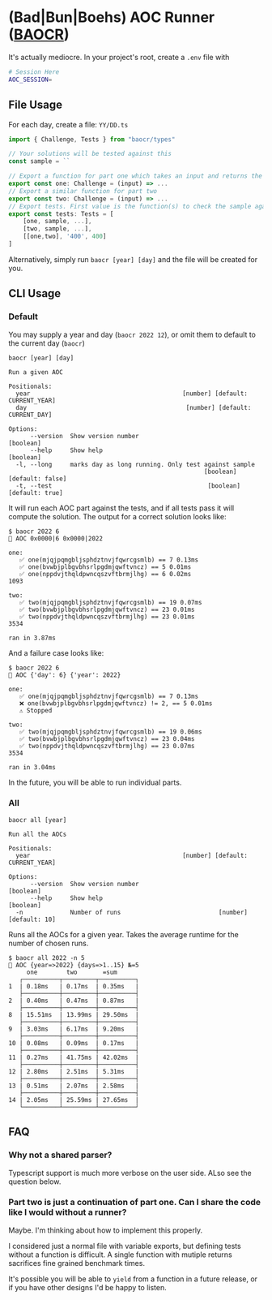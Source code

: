 # (Bad|Bun|Boehs) AOC Runner ([BAOCR](https://www.npmjs.com/package/baocr))

It's actually mediocre. In your project's root, create a `.env` file with

```bash
# Session Here
AOC_SESSION=
```

## File Usage

For each day, create a file: `YY/DD.ts`

```ts
import { Challenge, Tests } from "baocr/types"

// Your solutions will be tested against this
const sample = ``

// Export a function for part one which takes an input and returns the solution
export const one: Challenge = (input) => ...
// Export a similar function for part two
export const two: Challenge = (input) => ...
// Export tests. First value is the function(s) to check the sample against, the second value is the sample, and the third value is the expected result
export const tests: Tests = [
    [one, sample, ...],
    [two, sample, ...],
    [[one,two], '400', 400]
]
```

Alternatively, simply run `baocr [year] [day]` and the file will be created for you.

## CLI Usage

### Default

You may supply a year and day (`baocr 2022 12`), or omit them to default to the current day (`baocr`)

```
baocr [year] [day]

Run a given AOC

Positionals:
  year                                          [number] [default: CURRENT_YEAR]
  day                                            [number] [default: CURRENT_DAY]

Options:
      --version  Show version number                                   [boolean]
      --help     Show help                                             [boolean]
  -l, --long     marks day as long running. Only test against sample
                                                      [boolean] [default: false]
  -t, --test                                           [boolean] [default: true]
```

It will run each AOC part against the tests, and if all tests pass it will compute the solution. The output for a correct solution looks like:

```
$ baocr 2022 6 
🎄 AOC 0x0000|6 0x0000|2022

one:
   ✅ one(mjqjpqmgbljsphdztnvjfqwrcgsmlb) == 7 0.13ms
   ✅ one(bvwbjplbgvbhsrlpgdmjqwftvncz) == 5 0.01ms
   ✅ one(nppdvjthqldpwncqszvftbrmjlhg) == 6 0.02ms
1093

two:
   ✅ two(mjqjpqmgbljsphdztnvjfqwrcgsmlb) == 19 0.07ms
   ✅ two(bvwbjplbgvbhsrlpgdmjqwftvncz) == 23 0.01ms
   ✅ two(nppdvjthqldpwncqszvftbrmjlhg) == 23 0.01ms
3534

ran in 3.87ms
```

And a failure case looks like:

```
$ baocr 2022 6
🎄 AOC {'day': 6} {'year': 2022}

one:
   ✅ one(mjqjpqmgbljsphdztnvjfqwrcgsmlb) == 7 0.13ms
   ❌ one(bvwbjplbgvbhsrlpgdmjqwftvncz) != 2, == 5 0.01ms
   ⚠️ Stopped

two:
   ✅ two(mjqjpqmgbljsphdztnvjfqwrcgsmlb) == 19 0.06ms
   ✅ two(bvwbjplbgvbhsrlpgdmjqwftvncz) == 23 0.04ms
   ✅ two(nppdvjthqldpwncqszvftbrmjlhg) == 23 0.07ms
3534

ran in 3.04ms
```

In the future, you will be able to run individual parts.

### All

```
baocr all [year]

Run all the AOCs

Positionals:
  year                                          [number] [default: CURRENT_YEAR]

Options:
      --version  Show version number                                   [boolean]
      --help     Show help                                             [boolean]
  -n             Number of runs                           [number] [default: 10]
```

Runs all the AOCs for a given year. Takes the average runtime for the number of chosen runs.

```
$ baocr all 2022 -n 5
🎄 AOC {year=>2022} {days=>1..15} №=5
     one        two       =sum     
   ┌──────────┬─────────┬──────────┐
1  | 0.18ms   | 0.17ms  | 0.35ms   |
   ├──────────┼─────────┼──────────┤
2  | 0.40ms   | 0.47ms  | 0.87ms   |
   ├──────────┼─────────┼──────────┤
8  | 15.51ms  | 13.99ms | 29.50ms  |
   ├──────────┼─────────┼──────────┤
9  | 3.03ms   | 6.17ms  | 9.20ms   |
   ├──────────┼─────────┼──────────┤
10 | 0.08ms   | 0.09ms  | 0.17ms   |
   ├──────────┼─────────┼──────────┤
11 | 0.27ms   | 41.75ms | 42.02ms  |
   ├──────────┼─────────┼──────────┤
12 | 2.80ms   | 2.51ms  | 5.31ms   |
   ├──────────┼─────────┼──────────┤
13 | 0.51ms   | 2.07ms  | 2.58ms   |
   ├──────────┼─────────┼──────────┤
14 | 2.05ms   | 25.59ms | 27.65ms  |
   └──────────┴─────────┴──────────┘
```

## FAQ

### Why not a shared parser?

Typescript support is much more verbose on the user side. ALso see the question below.

### Part two is just a continuation of part one. Can I share the code like I would without a runner?

Maybe. I'm thinking about how to implement this properly.

I considered just a normal file with variable exports, but defining tests without a function is difficult. A single function with mutiple returns sacrifices fine grained benchmark times.

It's possible you will be able to `yield` from a function in a future release, or if you have other designs I'd be happy to listen.